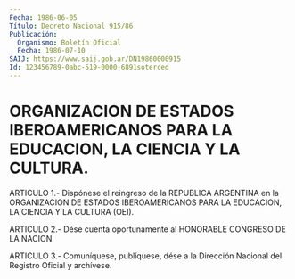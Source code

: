 ```yaml
---
Fecha: 1986-06-05
Título: Decreto Nacional 915/86
Publicación:
  Organismo: Boletín Oficial
  Fecha: 1986-07-10
SAIJ: https://www.saij.gob.ar/DN19860000915
Id: 123456789-0abc-519-0000-6891soterced
---
```

# ORGANIZACION DE ESTADOS IBEROAMERICANOS PARA LA EDUCACION, LA CIENCIA Y LA CULTURA.

<a id="1"></a>
ARTICULO  1.- Dispónese el reingreso de la REPUBLICA ARGENTINA en la ORGANIZACION  DE  ESTADOS  IBEROAMERICANOS PARA LA EDUCACION, LA CIENCIA Y LA CULTURA (OEI).

<a id="2"></a>
ARTICULO 2.- Dése cuenta oportunamente al HONORABLE CONGRESO DE LA NACION

<a id="3"></a>
ARTICULO  3.-  Comuníquese,  publíquese,  dése  a la Dirección Nacional del Registro Oficial y archívese.